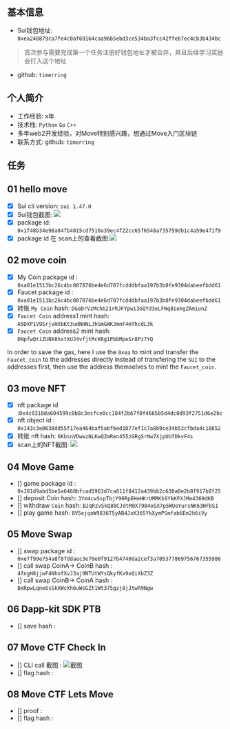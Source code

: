 ## 基本信息
- Sui钱包地址: `0xea248879ca7fe4c0af69164caa96b5ebd3ce534ba3fcc42ffeb7ec4cb3b434bc`
> 首次参与需要完成第一个任务注册好钱包地址才被合并，并且后续学习奖励会打入这个地址
- github: `timerring`

## 个人简介
- 工作经验: x年
- 技术栈: `Python` `Go` `C++`
- 多年web2开发经验，对Move特别感兴趣，想通过Move入门区块链
- 联系方式: github: `timerring` 

## 任务

##   01 hello move  
- [x] Sui cli version: `sui 1.47.0`
- [x] Sui钱包截图: ![](https://cdn.jsdelivr.net/gh/timerring/scratchpad2023/2024/2025-04-16-16-30-26.png)
- [x] package id: `0x1f48b34e98a84fb4015cd7510a39ec4f22cc65f6548a735759db1c4a59e471f9`
- [x] package id 在 scan上的查看截图:![](https://cdn.jsdelivr.net/gh/timerring/scratchpad2023/2024/2025-04-16-16-41-12.png)

##   02 move coin
- [x] My Coin package id : `0xa01e1513bc26c4bc087876be4e6d707fcdddbfaa197b3b8fe9304dabeefbdd61`
- [x] Faucet package id : `0xa01e1513bc26c4bc087876be4e6d707fcdddbfaa197b3b8fe9304dabeefbdd61`
- [x] 转账 `My Coin` hash: `DGeDrVzMchb21rRJFYpwi3GQYd3eLFNq8iokgZAmiunZ`
- [x] `Faucet Coin` address1 mint hash: `A5DXP1V9SrjvHXbKt3udNHNLJhGmGWKJmnF4mThcdL3k`
- [x] `Faucet Coin` address2 mint hash: `DNpfwQtiZUNX8hxtXUJ4vfjtMcKRg1PbbMpeSr8Pz7YQ`

In order to save the gas, here I use the `0xea` to mint and transfer the `Faucet_coin` to the addresses directly instead of transfering the `SUI` to the addresses first, then use the address themselves to mint the `Faucet_coin`.

##   03 move NFT
- [x] nft package id :`0x4c0318da604599c8b8c3ecfce0cc184f2b67f0f4665b5d4dc0d93f2751d6e2bc`
- [x] nft object id : `0x143c3e0638dd55f17ea464baf5abf6ed1077ef1c7a8b9ce34b53cfbda4c18652`
- [x] 转账 nft  hash: `6KbsnVDwwzNLKwQZmRen455zGRgSrNw7XjpUUfDkvF4s`
- [x] scan上的NFT截图: ![](https://cdn.jsdelivr.net/gh/timerring/scratchpad2023/2024/2025-04-17-13-21-18.png)

##   04 Move Game
- [] game package id : `0x181d9abd5be5a6468bfcad5963d7ca811f8412a439bb2c630a8e2b8f917b8f25`
- [] deposit Coin hash: `3Ym4cwSspTbjY96RpEHeHKrUMRKbSYkKFXJMe4369dKB`
- [] withdraw `Coin` hash: `BJqRzvSkQ88CJdtM8X7984oSX7p5WUoYursNK63HFbS1`
- [] play game hash: `8V5ejqoW9836T5yAB4JxK365YkXymPSmfab6Em2h6iVy`

##   05 Move Swap
- [] swap package id : `0xe7f99e754a8f8fddaec3e70e0f9127b4740da2cef3a705377869756767355986`
- [] call swap CoinA-> CoinB  hash : `4fngH8jjwF4NhofXvJ3aj9NTUtWYsQkyfKx9oQiXbZ3Z`
- [] call swap CoinB-> CoinA  hash : `BeRpwLqne6sSkXWcXh6uWsGZt1Wt375gzj8jJtwR9Ngw`

##   06 Dapp-kit SDK PTB
- [] save hash :

##   07 Move CTF Check In
- [] CLI call 截图 : ![截图](./images/你的图片地址)
- [] flag hash :

##   08 Move CTF Lets Move
- [] proof : 
- [] flag hash :

